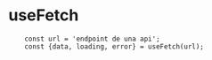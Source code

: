 # useFetch

```
    const url = 'endpoint de una api';
    const {data, loading, error} = useFetch(url);
```